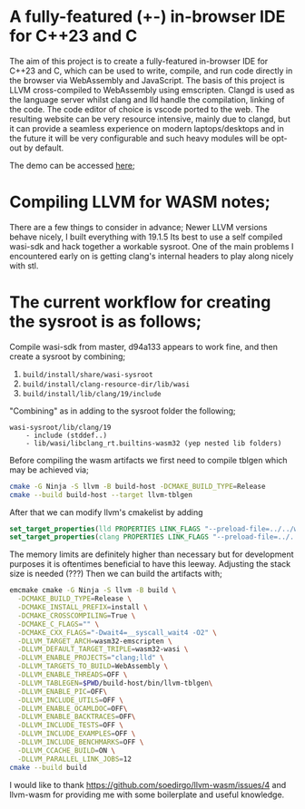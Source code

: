 # A fully-featured (+-) in-browser IDE for C++23 and C
The aim of this project is to create a fully-featured in-browser IDE for C++23 and C, which can be used to write, compile, and run code directly in the browser via WebAssembly and JavaScript.
The basis of this project is LLVM cross-compiled to WebAssembly using emscripten. Clangd is used as the language server
whilst clang and lld handle the compilation, linking of the code. The code editor of choice is vscode ported to the web.
The resulting website can be very resource intensive, mainly due to clangd, but it can provide a seamless experience
on modern laptops/desktops and in the future it will be very configurable and such heavy modules will be opt-out by default.

The demo can be accessed [here](https://gkju.github.io/clangjs/);

# Compiling LLVM for WASM notes;
There are a few things to consider in advance;
Newer LLVM versions behave nicely, I built everything with 19.1.5
Its best to use a self compiled wasi-sdk and hack together a workable sysroot. One of the main problems I encountered early on is getting clang's internal headers to play along nicely with stl.

# The current workflow for creating the sysroot is as follows;

Compile wasi-sdk from master, d94a133 appears to work fine, and then create a sysroot by combining;
1. `build/install/share/wasi-sysroot` 
2. `build/install/clang-resource-dir/lib/wasi` 
3. `build/install/lib/clang/19/include` 

"Combining" as in adding to the sysroot folder the following;
```
wasi-sysroot/lib/clang/19
    - include (stddef..)
    - lib/wasi/libclang_rt.builtins-wasm32 (yep nested lib folders)
```
Before compiling the wasm artifacts we first need to compile tblgen which may be achieved via;
```bash
cmake -G Ninja -S llvm -B build-host -DCMAKE_BUILD_TYPE=Release
cmake --build build-host --target llvm-tblgen
```
After that we can modify llvm's cmakelist by adding
```cmake
set_target_properties(lld PROPERTIES LINK_FLAGS "--preload-file=../../wasi-sysroot@/ -sNO_INVOKE_RUN -s STACK_SIZE=4MB -sEXIT_RUNTIME -s INITIAL_MEMORY=512MB -s MAXIMUM_MEMORY=2GB -s ALLOW_MEMORY_GROWTH=1 -sEXPORTED_RUNTIME_METHODS=FS,callMain -sMODULARIZE -sEXPORT_ES6 -sWASM_BIGINT")
set_target_properties(clang PROPERTIES LINK_FLAGS "--preload-file=../../wasi-sysroot@/ -sNO_INVOKE_RUN -s STACK_SIZE=4MB -sEXIT_RUNTIME -s INITIAL_MEMORY=512MB -s MAXIMUM_MEMORY=2GB -s ALLOW_MEMORY_GROWTH=1 -sEXPORTED_RUNTIME_METHODS=FS,callMain -sMODULARIZE -sEXPORT_ES6 -sWASM_BIGINT")
```
The memory limits are definitely higher than necessary but for development purposes it is oftentimes beneficial to have this leeway. Adjusting the stack size is needed (???)
Then we can build the artifacts with;
```bash
emcmake cmake -G Ninja -S llvm -B build \
  -DCMAKE_BUILD_TYPE=Release \
  -DCMAKE_INSTALL_PREFIX=install \
  -DCMAKE_CROSSCOMPILING=True \
  -DCMAKE_C_FLAGS="" \
  -DCMAKE_CXX_FLAGS="-Dwait4=__syscall_wait4 -O2" \
  -DLLVM_TARGET_ARCH=wasm32-emscripten \
  -DLLVM_DEFAULT_TARGET_TRIPLE=wasm32-wasi \
  -DLLVM_ENABLE_PROJECTS="clang;lld" \
  -DLLVM_TARGETS_TO_BUILD=WebAssembly \
  -DLLVM_ENABLE_THREADS=OFF \
  -DLLVM_TABLEGEN=$PWD/build-host/bin/llvm-tblgen\
  -DLLVM_ENABLE_PIC=OFF\
  -DLLVM_INCLUDE_UTILS=OFF \
  -DLLVM_ENABLE_OCAMLDOC=OFF\
  -DLLVM_ENABLE_BACKTRACES=OFF\
  -DLLVM_INCLUDE_TESTS=OFF \
  -DLLVM_INCLUDE_EXAMPLES=OFF \
  -DLLVM_INCLUDE_BENCHMARKS=OFF \
  -DLLVM_CCACHE_BUILD=ON \
  -DLLVM_PARALLEL_LINK_JOBS=12
cmake --build build
```
I would like to thank https://github.com/soedirgo/llvm-wasm/issues/4 and llvm-wasm for providing me with some boilerplate and useful knowledge.